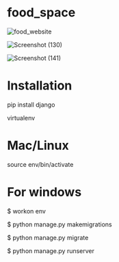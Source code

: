 # food_space
![food_website](https://user-images.githubusercontent.com/108901697/186425613-930cba41-6237-47b1-8bbb-d338cf633a21.jpg)

![Screenshot (130)](https://user-images.githubusercontent.com/108901697/205269765-e7eaaab0-ed41-4666-9c3c-80c748a9ead3.png)

![Screenshot (141)](https://user-images.githubusercontent.com/108901697/186426207-7866a600-cbaf-4ad3-9e9a-1b3c2752a7c2.png)

# Installation

pip install django

virtualenv

# Mac/Linux

source env/bin/activate

# For windows

$ workon env

$ python manage.py makemigrations

$ python manage.py migrate

$ python manage.py runserver

